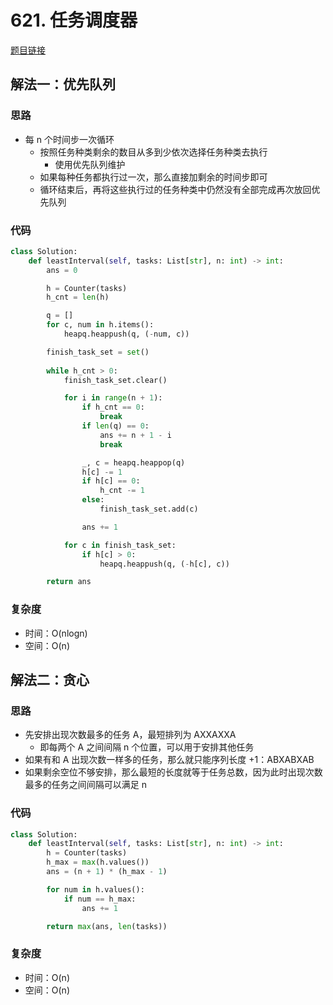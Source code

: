 # 621. 任务调度器

[题目链接](https://leetcode.cn/problems/task-scheduler/description/)

## 解法一：优先队列

### 思路

- 每 n 个时间步一次循环
  - 按照任务种类剩余的数目从多到少依次选择任务种类去执行
    - 使用优先队列维护
  - 如果每种任务都执行过一次，那么直接加剩余的时间步即可
  - 循环结束后，再将这些执行过的任务种类中仍然没有全部完成再次放回优先队列

### 代码

```py
class Solution:
    def leastInterval(self, tasks: List[str], n: int) -> int:
        ans = 0

        h = Counter(tasks)
        h_cnt = len(h)

        q = []
        for c, num in h.items():
            heapq.heappush(q, (-num, c))

        finish_task_set = set()
        
        while h_cnt > 0:
            finish_task_set.clear()

            for i in range(n + 1):
                if h_cnt == 0:
                    break
                if len(q) == 0:
                    ans += n + 1 - i
                    break

                _, c = heapq.heappop(q)
                h[c] -= 1
                if h[c] == 0:
                    h_cnt -= 1
                else:
                    finish_task_set.add(c)

                ans += 1

            for c in finish_task_set:
                if h[c] > 0:
                    heapq.heappush(q, (-h[c], c))

        return ans
```

### 复杂度

- 时间：O(nlogn)
- 空间：O(n)

## 解法二：贪心

### 思路

- 先安排出现次数最多的任务 A，最短排列为 AXXAXXA
  - 即每两个 A 之间间隔 n 个位置，可以用于安排其他任务
- 如果有和 A 出现次数一样多的任务，那么就只能序列长度 +1：ABXABXAB
- 如果剩余空位不够安排，那么最短的长度就等于任务总数，因为此时出现次数最多的任务之间间隔可以满足 n

### 代码

```py
class Solution:
    def leastInterval(self, tasks: List[str], n: int) -> int:
        h = Counter(tasks)
        h_max = max(h.values())
        ans = (n + 1) * (h_max - 1)

        for num in h.values():
            if num == h_max:
                ans += 1

        return max(ans, len(tasks))
```

### 复杂度

- 时间：O(n)
- 空间：O(n)
